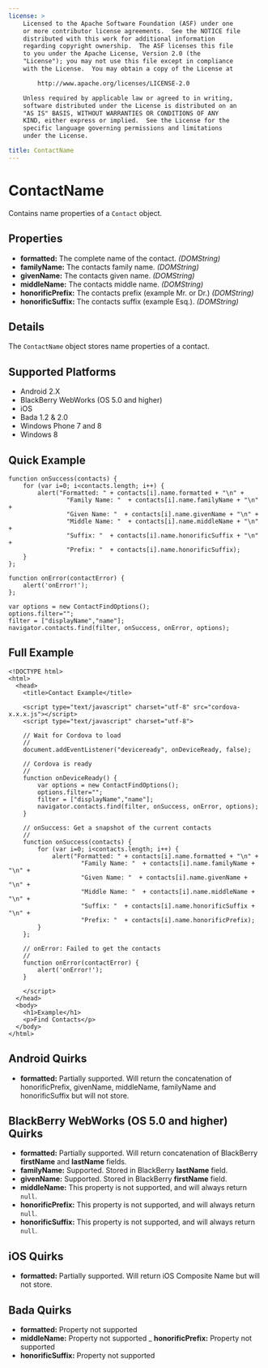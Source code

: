 ```yaml
---
license: >
    Licensed to the Apache Software Foundation (ASF) under one
    or more contributor license agreements.  See the NOTICE file
    distributed with this work for additional information
    regarding copyright ownership.  The ASF licenses this file
    to you under the Apache License, Version 2.0 (the
    "License"); you may not use this file except in compliance
    with the License.  You may obtain a copy of the License at

        http://www.apache.org/licenses/LICENSE-2.0

    Unless required by applicable law or agreed to in writing,
    software distributed under the License is distributed on an
    "AS IS" BASIS, WITHOUT WARRANTIES OR CONDITIONS OF ANY
    KIND, either express or implied.  See the License for the
    specific language governing permissions and limitations
    under the License.

title: ContactName
---
```


ContactName
===========

Contains name properties of a `Contact` object.

Properties
----------

- __formatted:__ The complete name of the contact. _(DOMString)_
- __familyName:__ The contacts family name. _(DOMString)_
- __givenName:__ The contacts given name. _(DOMString)_
- __middleName:__ The contacts middle name. _(DOMString)_
- __honorificPrefix:__ The contacts prefix (example Mr. or Dr.) _(DOMString)_
- __honorificSuffix:__ The contacts suffix (example Esq.). _(DOMString)_

Details
-------

The `ContactName` object stores name properties of a contact.

Supported Platforms
-------------------

- Android 2.X
- BlackBerry WebWorks (OS 5.0 and higher)
- iOS
- Bada 1.2 & 2.0
- Windows Phone 7 and 8
- Windows 8

Quick Example
-------------

    function onSuccess(contacts) {
		for (var i=0; i<contacts.length; i++) {
			alert("Formatted: " + contacts[i].name.formatted + "\n" + 
					"Family Name: "  + contacts[i].name.familyName + "\n" + 
					"Given Name: "  + contacts[i].name.givenName + "\n" + 
					"Middle Name: "  + contacts[i].name.middleName + "\n" + 
					"Suffix: "  + contacts[i].name.honorificSuffix + "\n" + 
					"Prefix: "  + contacts[i].name.honorificSuffix);
		}
    };

    function onError(contactError) {
        alert('onError!');
    };

    var options = new ContactFindOptions();
	options.filter="";
	filter = ["displayName","name"];
    navigator.contacts.find(filter, onSuccess, onError, options);

Full Example
------------

    <!DOCTYPE html>
    <html>
      <head>
        <title>Contact Example</title>

        <script type="text/javascript" charset="utf-8" src="cordova-x.x.x.js"></script>
        <script type="text/javascript" charset="utf-8">

        // Wait for Cordova to load
        //
        document.addEventListener("deviceready", onDeviceReady, false);

        // Cordova is ready
        //
        function onDeviceReady() {
			var options = new ContactFindOptions();
			options.filter="";
			filter = ["displayName","name"];
			navigator.contacts.find(filter, onSuccess, onError, options);
        }
    
        // onSuccess: Get a snapshot of the current contacts
        //
		function onSuccess(contacts) {
			for (var i=0; i<contacts.length; i++) {
				alert("Formatted: " + contacts[i].name.formatted + "\n" + 
						"Family Name: "  + contacts[i].name.familyName + "\n" + 
						"Given Name: "  + contacts[i].name.givenName + "\n" + 
						"Middle Name: "  + contacts[i].name.middleName + "\n" + 
						"Suffix: "  + contacts[i].name.honorificSuffix + "\n" + 
						"Prefix: "  + contacts[i].name.honorificPrefix);
			}
		};
    
        // onError: Failed to get the contacts
        //
        function onError(contactError) {
            alert('onError!');
        }

        </script>
      </head>
      <body>
        <h1>Example</h1>
        <p>Find Contacts</p>
      </body>
    </html>

Android Quirks
------------
- __formatted:__ Partially supported.  Will return the concatenation of honorificPrefix, givenName, middleName, familyName and honorificSuffix but will not store.

BlackBerry WebWorks (OS 5.0 and higher) Quirks
---------------------------------------------

- __formatted:__ Partially supported.  Will return concatenation of BlackBerry __firstName__ and __lastName__ fields.
- __familyName:__ Supported.  Stored in BlackBerry __lastName__ field.
- __givenName:__ Supported.  Stored in BlackBerry __firstName__ field.
- __middleName:__ This property is not supported, and will always return `null`.
- __honorificPrefix:__ This property is not supported, and will always return `null`.
- __honorificSuffix:__ This property is not supported, and will always return `null`.

iOS Quirks
------------
- __formatted:__ Partially supported.  Will return iOS Composite Name but will not store.

Bada Quirks
-----------
- __formatted:__ Property not supported
- __middleName:__ Property not supported
_ __honorificPrefix:__ Property not supported
- __honorificSuffix:__ Property not supported
